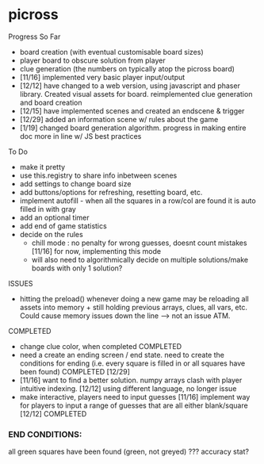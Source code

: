 # picross

Progress So Far
- board creation (with eventual customisable board sizes)
- player board to obscure solution from player
- clue generation (the numbers on typically atop the picross board) 
- [11/16] implemented very basic player input/output
- [12/12] have changed to a web version, using javascript and phaser library. Created visual assets for board. reimplemented clue generation and board creation
- [12/15] have implemented scenes and created an endscene & trigger
- [12/29] added an information scene w/ rules about the game
- [1/19] changed board generation algorithm. progress in making entire doc more in line w/ JS best practices


To Do
- make it pretty
- use this.registry to share info inbetween scenes 
- add settings to change board size
- add buttons/options for refreshing, resetting board, etc.
- implement autofill - when all the squares in a row/col are found it is auto filled in with gray
- add an optional timer
- add end of game statistics
- decide on the rules 
    - chill mode : no penalty for wrong guesses, doesnt count mistakes [11/16] for now, implementing this mode
    - will also need to algorithmically decide on multiple solutions/make boards with only 1 solution?

ISSUES
- hitting the preload() whenever doing a new game may be reloading all assets into memory + still holding previous arrays, clues, all vars, etc. Could cause memory issues down the line --> not an issue ATM.



COMPLETED
- change clue color, when completed COMPLETED
- need a create an ending screen / end state. need to create the conditions for ending (i.e. every square is filled in or all squares have been found) COMPLETED [12/29]
- [11/16] want to find a better solution. numpy arrays clash with player intuitive indexing. [12/12] using different language, no longer issue
- make interactive, players need to input guesses [11/16] implement way for players to input a range of guesses that are all either blank/square [12/12] COMPLETED

### END CONDITIONS:
all green squares have been found (green, not greyed)
???
accuracy stat?


